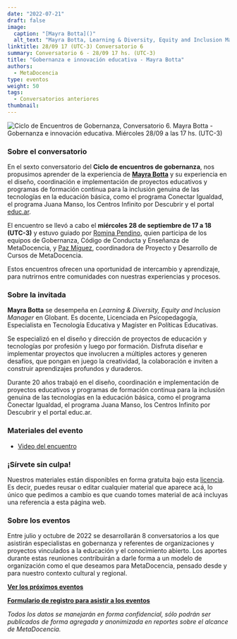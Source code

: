 ```yaml
---
date: "2022-07-21"
draft: false
image:
  caption: "[Mayra Botta]()"
  alt_text: "Mayra Botta, Learning & Diversity, Equity and Inclusion Manager en Globant"
linktitle: 28/09 17 (UTC-3) Conversatorio 6
summary: Conversatorio 6 - 28/09 17 hs. (UTC-3)
title: "Gobernanza e innovación educativa - Mayra Botta"
authors:
  - MetaDocencia
type: eventos
weight: 50
tags:
  - Conversatorios anteriores
thumbnail:
---
```


![Ciclo de Encuentros de Gobernanza, Conversatorio 6. Mayra Botta - Gobernanza e innovación educativa. Miércoles 28/09 a las 17 hs. (UTC-3)](https://www.metadocencia.org/img/GobernanzaMD6.png)

### Sobre el conversatorio

En el sexto conversatorio del **Ciclo de encuentros de gobernanza**, nos propusimos aprender de la experiencia de [**Mayra Botta**](https://www.linkedin.com/in/mayra-botta-5a94a76/) y su experiencia en el diseño, coordinación e implementación de proyectos educativos y programas de formación continua para la inclusión genuina de las tecnologías en la educación básica, como el programa Conectar Igualdad, el programa Juana Manso, los Centros Infinito por Descubrir y el portal [educ.ar](https://www.educ.ar/).

El encuentro se llevó a cabo el **miércoles 28 de septiembre de 17 a 18 (UTC-3)** y estuvo guiado por [Romina Pendino](https://www.metadocencia.org/authors/rominapedino/), quien participa de los equipos de Gobernanza, Código de Conducta y Enseñanza de MetaDocencia, y [Paz Míguez](https://www.metadocencia.org/authors/pazmiguez/), coordinadora de Proyecto y Desarrollo de Cursos de MetaDocencia.

Estos encuentros ofrecen una oportunidad de intercambio y aprendizaje, para nutrirnos entre comunidades con nuestras experiencias y procesos.

### Sobre la invitada

**Mayra Botta** se desempeña en *Learning & Diversity, Equity and Inclusion Manager* en Globant. Es docente, Licenciada en Psicopedagogía, Especialista en Tecnología Educativa y Magíster en Políticas Educativas.

Se especializó en el diseño y dirección de proyectos de educación y tecnologías por profesión y luego por formación. Disfruta diseñar e implementar proyectos que involucren a múltiples actores y generen desafíos, que pongan en juego la creatividad, la colaboración e inviten a construir aprendizajes profundos y duraderos.

Durante 20 años trabajó en el diseño, coordinación e implementación de proyectos educativos y programas de formación continua para la inclusión genuina de las tecnologías en la educación básica, como el programa Conectar Igualdad, el programa Juana Manso, los Centros Infinito por Descubrir y el portal educ.ar.

### Materiales del evento

- [Video del encuentro](https://youtu.be/AOa2C_0Ennc)

### ¡Sírvete sin culpa!

Nuestros materiales están disponibles en forma gratuita bajo esta [licencia](https://creativecommons.org/licenses/by/4.0/deed.es). Es decir, puedes reusar o editar cualquier material que aparece acá, lo único que pedimos a cambio es que cuando tomes material de acá incluyas una referencia a esta página web.

### Sobre los eventos

Entre julio y octubre de 2022 se desarrollarán 8 conversatorios a los que asistirán especialistas en gobernanza y referentes de organizaciones y proyectos vinculados a la educación y el conocimiento abierto. Los aportes durante estas reuniones contribuirán a darle forma a un modelo de organización como el que deseamos para MetaDocencia, pensado desde y para nuestro contexto cultural y regional. 

**[Ver los próximos eventos](https://www.metadocencia.org/eventos/)**

**[Formulario de registro para asistir a los eventos](https://docs.google.com/forms/d/e/1FAIpQLSfUHrL4F10zWwOuRKW0I8y-_7YT1p8PslzIk7jLBuoR41Hs-Q/viewform)**

*Todos los datos se manejarán en forma confidencial, sólo podrán ser publicados de forma agregada y anonimizada en reportes sobre el alcance de MetaDocencia.*
